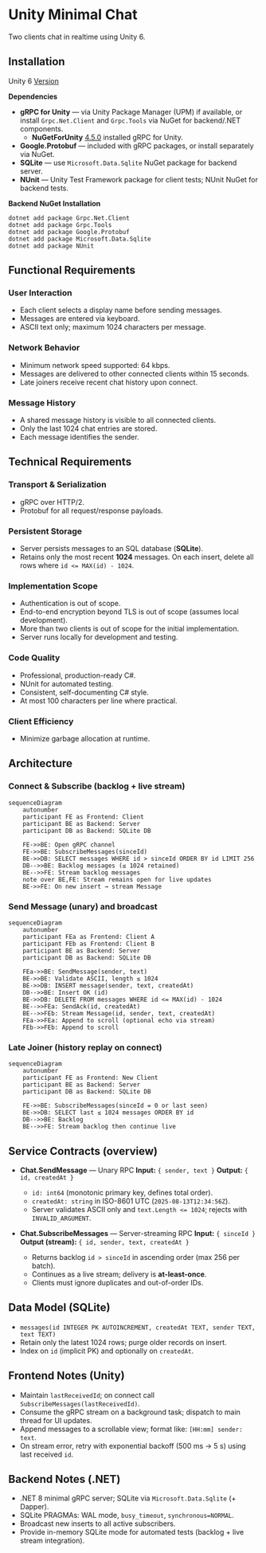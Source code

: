 # Unity Minimal Chat
Two clients chat in realtime using Unity 6.

## Installation
Unity 6 [Version](ProjectSettings/ProjectVersion.txt)

**Dependencies**

- **gRPC for Unity** — via Unity Package Manager (UPM) if available, or install `Grpc.Net.Client` and `Grpc.Tools` via NuGet for backend/.NET components.
    - **NuGetForUnity** [4.5.0](https://github.com/GlitchEnzo/NuGetForUnity/releases/tag/v4.5.0) installed gRPC for Unity.
- **Google.Protobuf** — included with gRPC packages, or install separately via NuGet.
- **SQLite** — use `Microsoft.Data.Sqlite` NuGet package for backend server.
- **NUnit** — Unity Test Framework package for client tests; NUnit NuGet for backend tests.

**Backend NuGet Installation**
```
dotnet add package Grpc.Net.Client
dotnet add package Grpc.Tools
dotnet add package Google.Protobuf
dotnet add package Microsoft.Data.Sqlite
dotnet add package NUnit
```

## Functional Requirements

### User Interaction
- Each client selects a display name before sending messages.
- Messages are entered via keyboard.
- ASCII text only; maximum 1024 characters per message.

### Network Behavior
- Minimum network speed supported: 64 kbps.
- Messages are delivered to other connected clients within 15 seconds.
- Late joiners receive recent chat history upon connect.

### Message History
- A shared message history is visible to all connected clients.
- Only the last 1024 chat entries are stored.
- Each message identifies the sender.

## Technical Requirements

### Transport & Serialization
- gRPC over HTTP/2.
- Protobuf for all request/response payloads.

### Persistent Storage
- Server persists messages to an SQL database (**SQLite**).
- Retains only the most recent **1024** messages.
  On each insert, delete all rows where `id <= MAX(id) - 1024`.

### Implementation Scope
- Authentication is out of scope.
- End-to-end encryption beyond TLS is out of scope (assumes local development).
- More than two clients is out of scope for the initial implementation.
- Server runs locally for development and testing.

### Code Quality
- Professional, production-ready C#.
- NUnit for automated testing.
- Consistent, self-documenting C# style.
- At most 100 characters per line where practical.

### Client Efficiency
- Minimize garbage allocation at runtime.

## Architecture

### Connect & Subscribe (backlog + live stream)
``` mermaid
sequenceDiagram
    autonumber
    participant FE as Frontend: Client
    participant BE as Backend: Server
    participant DB as Backend: SQLite DB

    FE->>BE: Open gRPC channel
    FE->>BE: SubscribeMessages(sinceId)
    BE->>DB: SELECT messages WHERE id > sinceId ORDER BY id LIMIT 256
    DB-->>BE: Backlog messages (≤ 1024 retained)
    BE-->>FE: Stream backlog messages
    note over BE,FE: Stream remains open for live updates
    BE->>FE: On new insert → stream Message
```

### Send Message (unary) and broadcast
``` mermaid
sequenceDiagram
    autonumber
    participant FEa as Frontend: Client A
    participant FEb as Frontend: Client B
    participant BE as Backend: Server
    participant DB as Backend: SQLite DB

    FEa->>BE: SendMessage(sender, text)
    BE->>BE: Validate ASCII, length ≤ 1024
    BE->>DB: INSERT message(sender, text, createdAt)
    DB-->>BE: Insert OK (id)
    BE->>DB: DELETE FROM messages WHERE id <= MAX(id) - 1024
    BE-->>FEa: SendAck(id, createdAt)
    BE-->>FEb: Stream Message(id, sender, text, createdAt)
    FEa->>FEa: Append to scroll (optional echo via stream)
    FEb->>FEb: Append to scroll
```

### Late Joiner (history replay on connect)
``` mermaid
sequenceDiagram
    autonumber
    participant FE as Frontend: New Client
    participant BE as Backend: Server
    participant DB as Backend: SQLite DB

    FE->>BE: SubscribeMessages(sinceId = 0 or last seen)
    BE->>DB: SELECT last ≤ 1024 messages ORDER BY id
    DB-->>BE: Backlog
    BE-->>FE: Stream backlog then continue live
```

## Service Contracts (overview)
- **Chat.SendMessage** — Unary RPC
  **Input:** `{ sender, text }`
  **Output:** `{ id, createdAt }`
  - `id: int64` (monotonic primary key, defines total order).
  - `createdAt: string` in ISO-8601 UTC (`2025-08-13T12:34:56Z`).
  - Server validates ASCII only and `text.Length <= 1024`; rejects with `INVALID_ARGUMENT`.

- **Chat.SubscribeMessages** — Server-streaming RPC
  **Input:** `{ sinceId }`
  **Output (stream):** `{ id, sender, text, createdAt }`
  - Returns backlog `id > sinceId` in ascending order (max 256 per batch).
  - Continues as a live stream; delivery is **at-least-once**.
  - Clients must ignore duplicates and out-of-order IDs.

## Data Model (SQLite)
- `messages(id INTEGER PK AUTOINCREMENT, createdAt TEXT, sender TEXT, text TEXT)`
- Retain only the latest 1024 rows; purge older records on insert.
- Index on `id` (implicit PK) and optionally on `createdAt`.

## Frontend Notes (Unity)
- Maintain `lastReceivedId`; on connect call `SubscribeMessages(lastReceivedId)`.
- Consume the gRPC stream on a background task; dispatch to main thread for UI updates.
- Append messages to a scrollable view; format like: `[HH:mm] sender: text`.
- On stream error, retry with exponential backoff (500 ms → 5 s) using last received `id`.

## Backend Notes (.NET)
- .NET 8 minimal gRPC server; SQLite via `Microsoft.Data.Sqlite` (+ Dapper).
- SQLite PRAGMAs: WAL mode, `busy_timeout`, `synchronous=NORMAL`.
- Broadcast new inserts to all active subscribers.
- Provide in-memory SQLite mode for automated tests (backlog + live stream integration).
